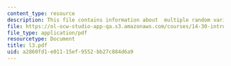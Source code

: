 ```yaml
---
content_type: resource
description: This file contains information about  multiple random variables.
file: https://ol-ocw-studio-app-qa.s3.amazonaws.com/courses/14-30-introduction-to-statistical-method-in-economics-spring-2006/a2860fd1e01115ef9552bb27c884d6a9_l3.pdf
file_type: application/pdf
resourcetype: Document
title: l3.pdf
uid: a2860fd1-e011-15ef-9552-bb27c884d6a9
---
```

